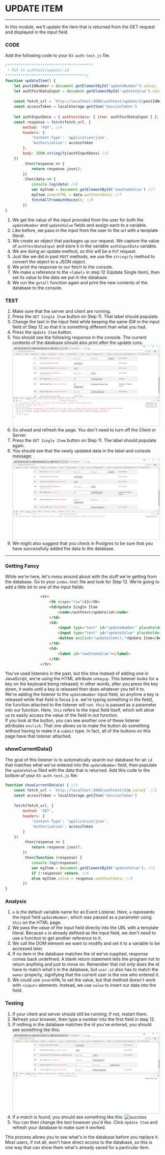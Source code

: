 # UPDATE ITEM
---
In this module, we'll update the item that is returned from the GET request and displayed in the input field. 

### CODE
Add the following code to your `03-auth-test.js` file. 

```js
/***************************************
 * PUT to authtest/update/:id
*************************************/
function updateItem() {
	let postIdNumber = document.getElementById("updateNumber").value; 
	let authTestDataInput = document.getElementById('updateValue').value; //1

	const fetch_url = `http://localhost:3000/authtest/update/${postIdNumber}` //2
	const accessToken = localStorage.getItem('SessionToken')

	let authInputData = { authtestdata: { item: authTestDataInput } }; //3
	const response = fetch(fetch_url, {
		method: 'PUT', //4
		headers: {
			'Content-Type': 'application/json',
			'Authorization': accessToken
		},
		body: JSON.stringify(authInputData) //5
	})
		.then(response => {
			return response.json();
		})
		.then(data => {
			console.log(data) //6
			var myItem = document.getElementById('newItemValue') //7
			myItem.innerHTML = data.authtestdata; //7
			fetchAllFromAuthRoute(); //8
		})
}
```

1. We get the value of the input provided from the user for both the `updateNumber` and `updateValue` fields and assign each to a variable.
2. Like before, we pass in the input from the user to the url with a template literal.
3. We create an object that packages up our request. We capture the value of `authTestDataInput` and store it in the variable `authInputData` variable.
4. We are doing an update method, so this will be a `PUT` request. 
5. Just like we did in past `POST` methods, we use the `stringify` method to convert the object to a JSON object.
6. We print the response to our fetch to the console.
7. We make a reference to the `<label>` in step 12 (Update Single Item), then set its value to the data we put in the database.
8. We run the `getall` function again and print the new contents of the database to the console.

### TEST
1. Make sure that the server and client are running.
2. Press the `GET Single Item` button on Step 11. That label should populate.
3. Change the text in the input field while keeping the same ID# in the input field of Step 12 so that it is something different than what you had.
4. Press the `Update Item` button. 
5. You should see the following response in the console. The current contents of the database should also print after the update runs:
![screenshot](assets/07-update-item.PNG)
6. Go ahead and refresh the page. You don't need to turn off the Client or Server.
7. Press the `GET Single Item` button on Step 11. The label should populate again.
8. You should see that the newly updated data in the label and console message:
![screenshot](assets/07-update-item-2.PNG)
9. We might also suggest that you check in Postgres to be sure that you have successfully added the data to the database.

<hr>

### Getting Fancy
While we're here, let's mess around about with the stuff we're getting from the database. Go to your `index.html` file and look for Step 12. We're going to add a little bit to one of the input fields:
```html
				<tr>
                    <th scope="row">12</th>
                    <td>Update Single Item
                        <code>/authtest/update/id</code>
                    </td>
                    <td>
                        <input type="text" id="updateNumber" placeholder="Post ID #" onkeyup="showCurrentData(this)"/> <----- ADD THIS
                        <input type="text" id="updateValue" placeholder="New Data"/>
                        <button onclick="updateItem();">Update Item</button>
                    </td>
                    <td>
                        <label id="newItemValue"></label>
                    </td>
                </tr>
```
You've used listeners in the past, but this time instead of adding one in JavaScript, we're using the HTML attribute `onkeyup`. This listener looks for a key on the keyboard being released; in other words, after you press the key down, it waits until a key is released then does whatever you tell it to. <br>
We're adding the listener to the `updateNumber` input field, so anytime a key is released while that field is focus (i.e. we're typing something in the field), the function attached to the listener will run. `this` is passed as a parameter into our function. Here, `this` refers to the input field itself, which will allow us to easily access the value of the field in out function. <br>
If you look at the button, you can see another one of these listener attributes `onclick`. That one allows us to make the button do something without having to make it a `submit` type. In fact, all of the buttons on this page have that listener attached.

### showCurrentData()
The goal of this listener is to automatically search our database for an `id` that matches what we've entered into the `updateNumber` field, then populate the `updateValue` filed with the data that is returned. Add this code to the bottom of your `03-auth-test.js` file:
```js
function showCurrentData(e) { //1
	const fetch_url = `http://localhost:3000/authtest/${e.value}` //2
	const accessToken = localStorage.getItem('SessionToken')

	fetch(fetch_url, {
		method: 'GET',
		headers: {
			'Content-Type': 'application/json',
			'Authorization': accessToken
		}
	})
		.then(response => {
			return response.json();
		})
		.then(function (response) {
			console.log(response);
			var myItem = document.getElementById('updateValue'); //3
			if (!response) return; //4
			else myItem.value = response.authtestdata; //5
		})
}
```

### Analysis
1. `e` is the default variable name for an Event Listener. Here, `e` represents the input field `updateNumber`, which was passed as a parameter using `this` on the HTML page.
2. We pass the value of the input field directly into the URL with a template literal. Because `e` is already defined as the input field, we don't need to use a function to get another reference to it.
3. We call the DOM element we want to modify and set it to a variable to be accessed later.
4. If no item in the database matches the id we've supplied, response comes back undefined. A blank return statement tells the program not to return anything and just to move on. Remember that not only does the id have to match what's in the database, but `user.id` also has to match the `owner` property, signifying that the current user is the one who entered it.
5. We could use `innerHTML` to set the value, but that method doesn't work with `<input>` elements. Instead, we use `value` to insert our data into the field.

### Testing
1. If your client and server should still be running; if not, restart them.
2. Refresh your browser, then type a number into the first field in step 12.
3. If nothing in the database matches the id you've entered, you should see something like this:
![no match](assets/07-update-keylogger-fail.png) <br>
4. If a match is found, you should see something like this:
![success](assets/07-keylogger-success.png) <br>
5. You can then change the text however you'd like. Click `Update Item` and refresh your database to make sure it worked.

This process allows you to see what's in the database before you replace it. Most users, if not all, won't have direct access to the database, so this is one way that can show them what's already saved for a particular item. 